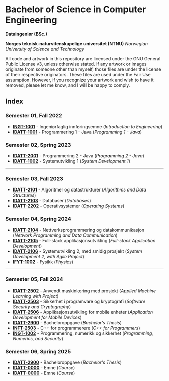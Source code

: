 # Bachelor of Science in Computer Engineering
**Dataingeniør (BSc.)**

**Norges teknisk-naturvitenskapelige universitet (NTNU)**
*Norwegian University of Science and Technology*

All code and artwork in this repository are licensed under the GNU General Public License v3, unless otherwise stated. If any artwork or images originate from someone other than myself, those files are under the license of their respective originators. These files are used under the Fair Use assumption. However, if you recognize your artwork and wish to have it removed, please let me know, and I will be happy to comply.

## Index

### Semester 01, Fall 2022

- **[INGT-1001](github.com/buhund/bidata_bsc/tree/main/edu-ntnu-ingt1001)** - Ingeniørfaglig innføringsemne (*Introduction to Engineering*)
- **[IDATT-1001](github.com/buhund/bidata_bsc/tree/main/edu-ntnu-idatt1001)** - Programmering 1 - Java (*Programming 1 - Java*)

### Semester 02, Spring 2023

- **[IDATT-2001](github.com/buhund/bidata_bsc/tree/main/edu-ntnu-idatt2001)** - Programmering 2 - Java (*Programming 2 - Java*)
- **[IDATT-1002](github.com/buhund/bidata_bsc/tree/main/edu-ntnu-idatt1002)** - Systemutvikling 1 (*System Development 1*)

------

### Semester 03, Fall 2023

- **[IDATT-2101](github.com/buhund/bidata_bsc/tree/main/edu-ntnu-idatt2101)** - Algoritmer og datastrukturer (*Algorithms and Data Structures*)
- **[IDATT-2103](github.com/buhund/bidata_bsc/tree/main/edu-ntnu-idatt2103)** - Databaser (*Databases*)
- **[IDATT-2202](github.com/buhund/bidata_bsc/tree/main/edu-ntnu-idatt2202)** - Operativsystemer (*Operating Systems*)

### Semester 04, Spring 2024

- **[IDATT-2104](github.com/buhund/bidata_bsc/tree/main/edu-ntnu-idatt2104)** - Nettverksprogrammering og datakommunikasjon (*Network Programming and Data Communication*)
- **[IDATT-2105](github.com/buhund/bidata_bsc/tree/main/edu-ntnu-idatt2105)** - Full-stack applikasjonsutvikling (*Full-stack Application Development*)
- **[IDATT-2106](github.com/buhund/bidata_bsc/tree/main/edu-ntnu-idatt2106)** - Systemutvikling 2, med smidig prosjekt (*System Development 2, with Agile Project*)
- **[IFYT-1002](github.com/buhund/bidata_bsc/tree/main/edu-ntnu-ifyt1002)** - Fysikk (*Physics*)

------

### Semester 05, Fall 2024

- **[IDATT-2502](github.com/buhund/bidata_bsc/tree/main/edu-ntnu-idatt2502)** - Anvendt maskinlæring med prosjekt (*Applied Machine Learning with Project*)
- **[IDATT-2503](github.com/buhund/bidata_bsc/tree/main/edu-ntnu-idatt2503)** - Sikkerhet i programvare og kryptografi (*Software Security and Cryptography*)
- **[IDATT-2506](github.com/buhund/bidata_bsc/tree/main/edu-ntnu-idatt2506)** - Applikasjonsutvikling for mobile enheter (*Application Development for Mobile Devices*)
- **[IDATT-2900](github.com/buhund/bidata_bsc/tree/main/edu-ntnu-idatt2900)** - Bacheloroppgave (*Bachelor's Thesis*)
- **[INFT-2503](github.com/buhund/bidata_bsc/tree/main/edu-ntnu-inft2503)** - C++ for programmerere (*C++ for Programmers*)
- **[INGT-1002](github.com/buhund/bidata_bsc/tree/main/edu-ntnu-ingt1002)** - Programmering, numerikk og sikkerhet (*Programming, Numerics, and Security*)

### Semester 06, Spring 2025

- **[IDATT-2900](github.com/buhund/bidata_bsc/tree/main/edu-ntnu-idatt2900)** - Bacheloroppgave (*Bachelor's Thesis*)
- **[IDATT-0000](github.com/buhund/bidata_bsc/tree/main/edu-ntnu-idatt0000)** - Emne (*Course*)
- **[IDATT-0000](github.com/buhund/bidata_bsc/tree/main/edu-ntnu-idatt0000)** - Emne (*Course*)
